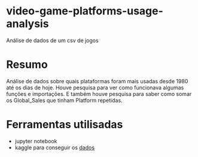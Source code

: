 video-game-platforms-usage-analysis
===================================

Análise de dados de um csv de jogos

# Resumo

Análise de dados sobre quais plataformas foram mais usadas desde 1980 até os dias de hoje.
Houve pesquisa para ver como funcionava algumas funções e importações.
E também houve pesquisa para saber como somar os Global_Sales que tinham Platform repetidas.
# Ferramentas utilisadas

- jupyter notebook
- kaggle para conseguir os  [dados](https://www.kaggle.com/gregorut/videogamesales)

